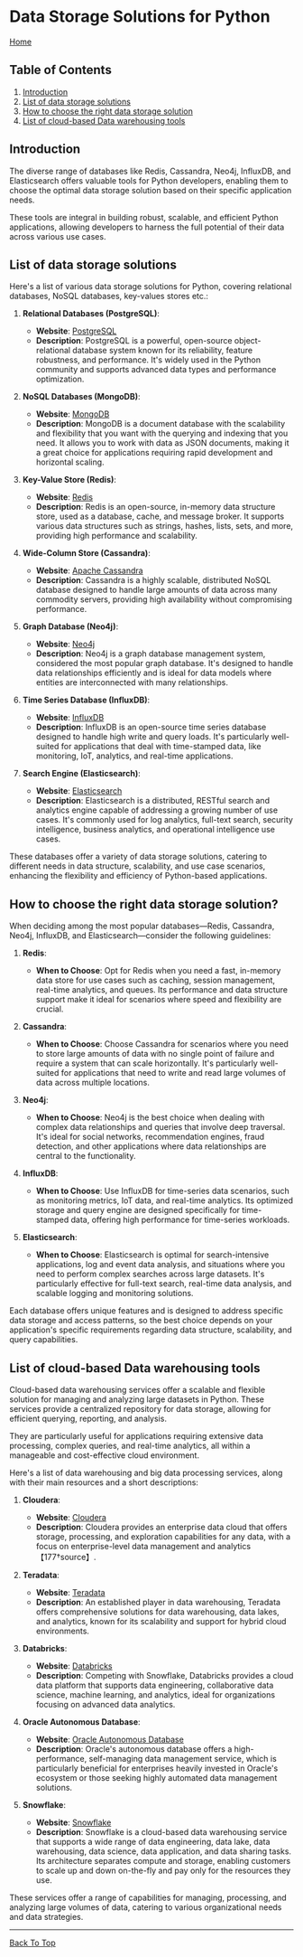 # Data Storage Solutions for Python

[Home](../README.md#python-data-engineering-resources)

## Table of Contents

1. [Introduction](#introduction)
2. [List of data storage solutions](#list-of-data-storage-solutions)
3. [How to choose the right data storage solution](#how-to-choose-the-right-data-storage-solution)
4. [List of cloud-based Data warehousing tools](#list-of-cloud-based-data-warehousing-tools)

## Introduction

The diverse range of databases like Redis, Cassandra, Neo4j, InfluxDB, and Elasticsearch offers valuable tools for Python developers, enabling them to choose the optimal data storage solution based on their specific application needs.

These tools are integral in building robust, scalable, and efficient Python applications, allowing developers to harness the full potential of their data across various use cases.

## List of data storage solutions

Here's a list of various data storage solutions for Python, covering relational databases, NoSQL databases, key-values stores etc.:

1. **Relational Databases (PostgreSQL)**:

   - **Website**: [PostgreSQL](https://www.postgresql.org/)
   - **Description**: PostgreSQL is a powerful, open-source object-relational database system known for its reliability, feature robustness, and performance. It's widely used in the Python community and supports advanced data types and performance optimization.

2. **NoSQL Databases (MongoDB)**:

   - **Website**: [MongoDB](https://www.mongodb.com/)
   - **Description**: MongoDB is a document database with the scalability and flexibility that you want with the querying and indexing that you need. It allows you to work with data as JSON documents, making it a great choice for applications requiring rapid development and horizontal scaling.

3. **Key-Value Store (Redis)**:

   - **Website**: [Redis](https://redis.io/)
   - **Description**: Redis is an open-source, in-memory data structure store, used as a database, cache, and message broker. It supports various data structures such as strings, hashes, lists, sets, and more, providing high performance and scalability.

4. **Wide-Column Store (Cassandra)**:

   - **Website**: [Apache Cassandra](http://cassandra.apache.org/)
   - **Description**: Cassandra is a highly scalable, distributed NoSQL database designed to handle large amounts of data across many commodity servers, providing high availability without compromising performance.

5. **Graph Database (Neo4j)**:

   - **Website**: [Neo4j](https://neo4j.com/)
   - **Description**: Neo4j is a graph database management system, considered the most popular graph database. It's designed to handle data relationships efficiently and is ideal for data models where entities are interconnected with many relationships.

6. **Time Series Database (InfluxDB)**:

   - **Website**: [InfluxDB](https://www.influxdata.com/products/influxdb-overview/)
   - **Description**: InfluxDB is an open-source time series database designed to handle high write and query loads. It's particularly well-suited for applications that deal with time-stamped data, like monitoring, IoT, analytics, and real-time applications.

7. **Search Engine (Elasticsearch)**:
   - **Website**: [Elasticsearch](https://www.elastic.co/elasticsearch/)
   - **Description**: Elasticsearch is a distributed, RESTful search and analytics engine capable of addressing a growing number of use cases. It's commonly used for log analytics, full-text search, security intelligence, business analytics, and operational intelligence use cases.

These databases offer a variety of data storage solutions, catering to different needs in data structure, scalability, and use case scenarios, enhancing the flexibility and efficiency of Python-based applications.

## How to choose the right data storage solution?

When deciding among the most popular databases—Redis, Cassandra, Neo4j, InfluxDB, and Elasticsearch—consider the following guidelines:

1. **Redis**:

   - **When to Choose**: Opt for Redis when you need a fast, in-memory data store for use cases such as caching, session management, real-time analytics, and queues. Its performance and data structure support make it ideal for scenarios where speed and flexibility are crucial.

2. **Cassandra**:

   - **When to Choose**: Choose Cassandra for scenarios where you need to store large amounts of data with no single point of failure and require a system that can scale horizontally. It's particularly well-suited for applications that need to write and read large volumes of data across multiple locations.

3. **Neo4j**:

   - **When to Choose**: Neo4j is the best choice when dealing with complex data relationships and queries that involve deep traversal. It's ideal for social networks, recommendation engines, fraud detection, and other applications where data relationships are central to the functionality.

4. **InfluxDB**:

   - **When to Choose**: Use InfluxDB for time-series data scenarios, such as monitoring metrics, IoT data, and real-time analytics. Its optimized storage and query engine are designed specifically for time-stamped data, offering high performance for time-series workloads.

5. **Elasticsearch**:
   - **When to Choose**: Elasticsearch is optimal for search-intensive applications, log and event data analysis, and situations where you need to perform complex searches across large datasets. It's particularly effective for full-text search, real-time data analysis, and scalable logging and monitoring solutions.

Each database offers unique features and is designed to address specific data storage and access patterns, so the best choice depends on your application's specific requirements regarding data structure, scalability, and query capabilities.

## List of cloud-based Data warehousing tools

Cloud-based data warehousing services offer a scalable and flexible solution for managing and analyzing large datasets in Python. These services provide a centralized repository for data storage, allowing for efficient querying, reporting, and analysis.

They are particularly useful for applications requiring extensive data processing, complex queries, and real-time analytics, all within a manageable and cost-effective cloud environment.

Here's a list of data warehousing and big data processing services, along with their main resources and a short descriptions:

1. **Cloudera**:

   - **Website**: [Cloudera](https://www.cloudera.com/)
   - **Description**: Cloudera provides an enterprise data cloud that offers storage, processing, and exploration capabilities for any data, with a focus on enterprise-level data management and analytics【177†source】.

2. **Teradata**:

   - **Website**: [Teradata](https://www.teradata.com/)
   - **Description**: An established player in data warehousing, Teradata offers comprehensive solutions for data warehousing, data lakes, and analytics, known for its scalability and support for hybrid cloud environments.

3. **Databricks**:

   - **Website**: [Databricks](https://databricks.com/)
   - **Description**: Competing with Snowflake, Databricks provides a cloud data platform that supports data engineering, collaborative data science, machine learning, and analytics, ideal for organizations focusing on advanced data analytics.

4. **Oracle Autonomous Database**:

   - **Website**: [Oracle Autonomous Database](https://www.oracle.com/autonomous-database/)
   - **Description**: Oracle's autonomous database offers a high-performance, self-managing data management service, which is particularly beneficial for enterprises heavily invested in Oracle's ecosystem or those seeking highly automated data management solutions.

5. **Snowflake**:
   - **Website**: [Snowflake](https://www.snowflake.com/)
   - **Description**: Snowflake is a cloud-based data warehousing service that supports a wide range of data engineering, data lake, data warehousing, data science, data application, and data sharing tasks. Its architecture separates compute and storage, enabling customers to scale up and down on-the-fly and pay only for the resources they use.

These services offer a range of capabilities for managing, processing, and analyzing large volumes of data, catering to various organizational needs and data strategies.

---

[Back To Top](#introduction)
